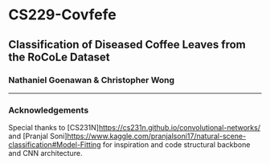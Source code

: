 # CS229-Covfefe
## Classification of Diseased Coffee Leaves from the RoCoLe Dataset
### Nathaniel Goenawan & Christopher Wong
- - - -
### Acknowledgements
Special thanks to [CS231N]https://cs231n.github.io/convolutional-networks/ and [Pranjal Soni]https://www.kaggle.com/pranjalsoni17/natural-scene-classification#Model-Fitting for inspiration and code structural backbone and CNN architecture. 
